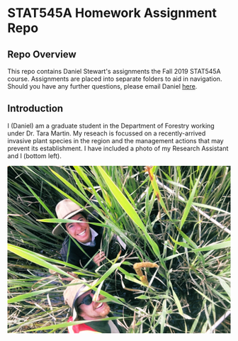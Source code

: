 # STAT545A Homework Assignment Repo


## Repo Overview

This repo contains Daniel Stewart's assignments the Fall 2019 STAT545A course. Assignments are placed into separate folders to aid in navigation. Should you have any further questions, please email Daniel [here](daniel.stewart@ubc.ca).

## Introduction

I (Daniel) am a graduate student in the Department of Forestry working under Dr. Tara Martin. My reseach is focussed on a recently-arrived invasive plant species in the region and the management actions that may prevent its establishment. I have included a photo of my Research Assistant and I (bottom left). 

![Selfie](Photo.jpg)